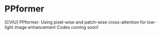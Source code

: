# PPformer
[CVIU] PPformer: Using pixel-wise and patch-wise cross-attention for low-light image enhancement
Codes coming soon!
